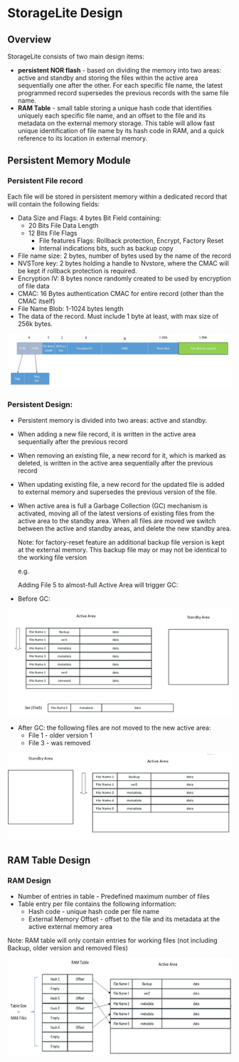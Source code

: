 # StorageLite Design
## Overview

StorageLite consists of two main design items:

+ **persistent NOR flash** - based on dividing the memory into two areas: active and standby and storing the files within the active area sequentially one after the other. For each specific file name, the latest programmed record supersedes the previous records with the same file name.
+ **RAM Table** - small table storing a unique hash code that identifies uniquely each specific file name, and an offset to the file and its metadata on the external memory storage. This table will allow fast unique identification of file name by its hash code in RAM, and a quick reference to its location in external memory.

## Persistent Memory Module

### Persistent File record
Each file will be stored in persistent memory within a dedicated record that will contain the following fields:
+ Data Size and Flags: 4 bytes Bit Field containing:
  - 20 Bits File Data Length
  - 12 Bits File Flags
    - File features Flags: Rollback protection, Encrypt, Factory Reset
    - Internal indications bits, such as backup copy
+ File name size: 2 bytes, number of bytes used by the name of the record
+ NVSTore key: 2 bytes holding a handle to Nvstore, where the CMAC will be kept if rollback protection is required.
+ Encryption IV: 8 bytes nonce randomly created to be used by encryption of file data
+ CMAC: 16 Bytes authentication CMAC for entire record (other than the CMAC itself)
+ File Name Blob: 1-1024 bytes length
+ The data of the record. Must include 1 byte at least, with max size of 256k bytes.

![persistent_fil_record](../../../images/sl_persistent_record.png)

### Persistent Design:
+ Persistent memory is divided into two areas: active and standby.
+ When adding a new file record, it is written in the active area sequentially after the previous record
+ When removing an existing file, a new record for it, which is marked as deleted, is written in the active area sequentially after the previous record
+ When updating existing file, a new record for the updated file is added to external memory and supersedes the previous version of the file.
+ When active area is full a Garbage Collection (GC) mechanism is activated, moving all of the latest versions of existing files from the active area to the standby area. When all files are moved we switch between the active and standby areas, and delete the new standby area.

  Note: for factory-reset feature an additional backup file version is kept at the external memory. This backup file may or may not be identical to the working file version

  e.g.

  Adding File 5 to almost-full Active Area will trigger GC:

- Before GC:

![sl_before_gc](../../../images/sl_before_gc.png)


  - After GC: the following files are not moved to the new active area:
    - File 1 - older version 1
    - File 3 - was removed

![sl_after_gc](../../../images/sl_after_gc.png)



## RAM Table Design
### RAM Design
+ Number of entries in table - Predefined maximum number of files
+ Table entry per file contains the following information:
  - Hash code - unique hash code per file name
  - External Memory Offset - offset to the file and its metadata at the active external memory
    area

 Note: RAM table will only contain entries for working files (not including Backup, older version and removed files)

![StorageLite RAM Table](../../../images/sl_ram_table.png)
